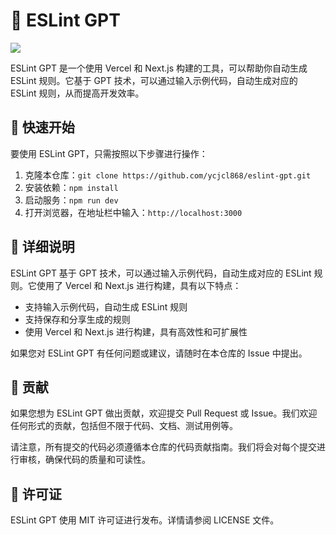 # 🤖 ESLint GPT

![](https://user-images.githubusercontent.com/13595509/228750807-aa1e7e2b-e777-4136-96a1-969b4f5bb90f.png)

ESLint GPT 是一个使用 Vercel 和 Next.js 构建的工具，可以帮助你自动生成 ESLint 规则。它基于 GPT 技术，可以通过输入示例代码，自动生成对应的 ESLint 规则，从而提高开发效率。

## 🚀 快速开始

要使用 ESLint GPT，只需按照以下步骤进行操作：

1. 克隆本仓库：`git clone https://github.com/ycjcl868/eslint-gpt.git`
2. 安装依赖：`npm install`
3. 启动服务：`npm run dev`
4. 打开浏览器，在地址栏中输入：`http://localhost:3000`

## 📖 详细说明

ESLint GPT 基于 GPT 技术，可以通过输入示例代码，自动生成对应的 ESLint 规则。它使用了 Vercel 和 Next.js 进行构建，具有以下特点：

- 支持输入示例代码，自动生成 ESLint 规则
- 支持保存和分享生成的规则
- 使用 Vercel 和 Next.js 进行构建，具有高效性和可扩展性

如果您对 ESLint GPT 有任何问题或建议，请随时在本仓库的 Issue 中提出。

## 🤝 贡献

如果您想为 ESLint GPT 做出贡献，欢迎提交 Pull Request 或 Issue。我们欢迎任何形式的贡献，包括但不限于代码、文档、测试用例等。

请注意，所有提交的代码必须遵循本仓库的代码贡献指南。我们将会对每个提交进行审核，确保代码的质量和可读性。

## 📄 许可证

ESLint GPT 使用 MIT 许可证进行发布。详情请参阅 LICENSE 文件。
